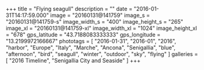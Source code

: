 +++
title = "Flying seagull"
description = ""
date = "2016-01-31T14:17:59.000"
image = "20160131@141759"
image_s = "20160131@141759-s"
image_width_s = "400"
image_height_s = "265"
image_xl = "20160131@141759-xl"
image_width_xl = "1024"
image_height_xl = "678"
gps_latitude = "43.7188083333333"
gps_longitude = "13.2199972166667"
phototags = [ "2016-01-31", "2016-01", "2016", "harbor", "Europe", "Italy", "Marche", "Ancona", "Senigallia", "blue", "afternoon", "bird", "seagull", "winter", "outdoor", "sky", "flying" ]
galleries = [ "2016 Timeline", "Senigallia City and Seaside" ]
+++
